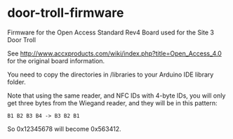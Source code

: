door-troll-firmware
===================

Firmware for the Open Access Standard Rev4 Board used for the Site 3 Door Troll

See http://www.accxproducts.com/wiki/index.php?title=Open_Access_4.0 for the original board information.

You need to copy the directories in /libraries to your Arduino IDE library folder.

Note that using the same reader, and NFC IDs with 4-byte IDs, you will only get three bytes from the Wiegand reader, and they will be in this pattern:

`B1 B2 B3 B4 -> B3 B2 B1`

So 0x12345678 will become 0x563412.
